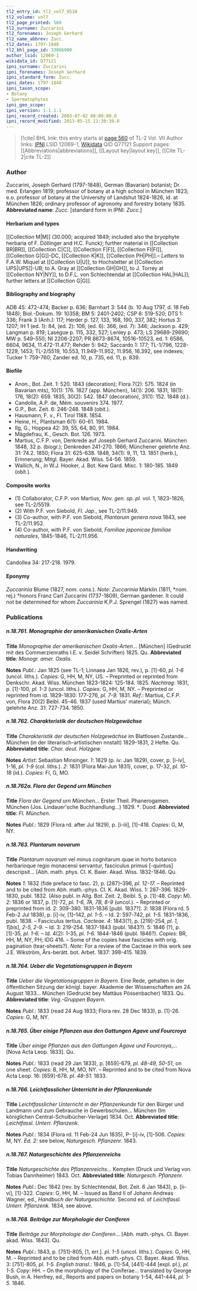 ```yaml
---
tl2_entry_id: tl2_vol7_0510
tl2_volume: vol7
tl2_page_printed: 560
tl2_surname: Zuccarini
tl2_forenames: Joseph Gerhard
tl2_name_abbrev: Zucc.
tl2_dates: 1797-1848
tl2_bhl_page_id: 33066900
author_lsid: 12069-1
wikidata_id: Q77121
ipni_surname: Zuccarini
ipni_forenames: Joseph Gerhard
ipni_standard_form: Zucc.
ipni_dates: 1797-1848
ipni_taxon_scope: 
- Botany
- Spermatophytes
ipni_geo_scope: 
ipni_version: 1.1.1.1
ipni_record_created: 2003-07-02 00:00:00.0
ipni_record_modified: 2013-05-15 11:30:30.0
---
```


> [!cite] BHL link: this entry starts at [page 560](https://www.biodiversitylibrary.org/page/33066900) of TL-2 Vol. VII
> Author links: [IPNI](https://www.ipni.org/a/12069-1) LSID 12069-1, [Wikidata](https://www.wikidata.org/wiki/Q77121) QID Q77121
> Support pages: [[Abbreviations|abbreviations]], [[Layout key|layout key]], [[Cite TL-2|cite TL-2]]

### Author

Zuccarini, Joseph Gerhard (1797-1848), German (Bavarian) botanist; Dr. med. Erlangen 1819; professor of botany at a high school in München 1823; e.o. professor of botany at the University of Landshut 1824-1826, id. at München 1826; ordinary professor of agronomy and forestry botany 1835. 
**Abbreviated name**: *Zucc.* \[standard form in IPNI: *Zucc.*\]

#### Herbarium and types

[[Collection M|M]] (30.000; acquired 1849; included also the bryophyte herbaria of F. Döllinger and H.C. Funck); further material in [[Collection BR|BR]], [[Collection C|C]], [[Collection F|F]], [[Collection FI|FI]], [[Collection G|G]]-DC, [[Collection K|K]], [[Collection PH|PH]].– *Letters* to F.A.W. Miquel at [[Collection U|U]], to Hochstetter at [[Collection UPS|UPS]]-UB; to A. Gray at [[Collection GH|GH]], to J. Torrey at [[Collection NY|NY]], to D.F.L. von Schlechtendal at [[Collection HAL|HAL]]; further letters at [[Collection G|G]].

#### Bibliography and biography

ADB 45: 472-474; Backer p. 636; Barnhart 3: 544 (b. 10 Aug 1797, d. 18 Feb 1848); Biol.-Dokum. 19: 10358; BM 5: 2401-2402; CSP 6: 519-520; DTS 1: 336; Frank 3 (Anh.): 117; Herder p. 127, 133, 168, 190, 337, 382; Hortus 3: 1207; IH 1 (ed. 1): 84, (ed. 2): 106, (ed. 6): 366, (ed. 7): 346; Jackson p. 429; Langman p. 819; Lasègue p. 115, 332, 527; Lenley p. 473; LS 29689-29690; MW p. 549-550; NI 2206-2207; PR 8673-8674, 10516-10523, ed. 1: 6586, 6604, 9634, 11.472-11.477; Rehder 5: 942; Saccardo 1: 177; TL-1/796, 1228-1229, 1453; TL-2/5519, 10.553, 11.949-11.952, 11.956, 16.392, see indexes; Tucker 1: 759-760; Zander ed. 10, p. 735, ed. 11, p. 839.

#### Biofile

- Anon., Bot. Zeit. 1: 520. 1843 (decoration); Flora 7(2): 575. 1824 (in Bavarian mts), 10(1): 176. 1827 (app. München), 14(1): 206. 1831, 18(1): 176, 18(2): 659. 1835, 30(2): 542. 1847 (decoration), 31(1): 152. 1848 (d.).
- Candolle, A.P. de, Mém. souvenirs 374. 1977.
- G.P., Bot. Zeit. 6: 246-248. 1848 (obit.).
- Hausmann, F. v., Fl. Tirol 1188. 1854.
- Heine, H., Plantsman 6(1): 60-61. 1984.
- Ilg, G., Hoppea 42: 39, 55, 64, 80, 91. 1984.
- Mägdefrau, K., Gesch. Bot. 126. 1973.
- Martius, C.F.P. von, Denkrede auf Joseph Gerhard Zuccarini. München 1848, 32 p. (biogr.); Denkreden 241-270. 1866; Münchener gelehrte Anz. 31: 74.2. 1850; Flora 31: 625-638. 1848, 34(1): 9, 11, 13. 1851 (herb.), Erinnerung; Mitgl. Bayer. Akad. Wiss. 54-56. 1859.
- Wallich, N., *in* W.J. Hooker, J. Bot. Kew Gard. Misc. 1: 180-185. 1849 (obit.).

#### Composite works

- (1) Collaborator, C.F.P. von Martius, *Nov. gen. sp. pl.* vol. 1, 1823-1826, see TL-2/5519.
- (2) With P.F. von Siebold, *Fl. Jap.*, see TL-2/11.949.
- (3) Co-author, with P.F. von Siebold, *Plantarum genera nova* 1843, see TL-2/11.952.
- (4) Co-author, with P.F. von Siebold, *Familiae japonicae familiae naturales*, 1845-1846, TL-2/11.956.

#### Handwriting

Candollea 34: 217-218. 1979.

#### Eponymy

*Zuccarinia* Blume (1827, *nom. cons.*). *Note*: *Zuccarinia* Märklin (1811, *nom. rej.) *honors Franz Carl Zuccarini (1737-1809), German gardener. It could not be determined for whom *Zuccarinia* K.P.J. Sprengel (1827) was named.

### Publications

##### n.18.761. Monographie der amerikanischen Oxalis-Arten

**Title**
*Monographie der amerikanischen Oxalis-Arten*... \[München\] (Gedruckt mit des Commerzienraths I.E. v. Seidel Schriften) 1825. Qu.
**Abbreviated title**: *Monogr. amer. Oxalis*.

**Notes**
*Publ*.: Jan 1825 (see TL-1; Linnaea Jan 1826, rev.), p. \[1\]-60, *pl. 1-6* (uncol. liths.).
*Copies*: G, HH, M, NY, US. – Preprinted or reprinted from Denkschr. Akad. Wiss. München 1823-1824: 125-184. 1825.
*Nachtrag*: 1831, p. \[1\]-100, *pl. 1-3* (uncol. liths.). *Copies*: G, HH, M, NY. – Preprinted or reprinted from id. 1829-1830: 177-276, *pl. 7-9.* 1831.
*Ref*.: Martius, C.F.P. von, Flora 20(2) Beibl. 45-46. 1837 (used Martius' material); Münch. gelehrte Anz. 31: 727-734. 1850.

##### n.18.762. Charakteristik der deutschen Holzgewächse

**Title**
*Charakteristik der deutschen Holzgewächse* im Blattlosen Zustande... München (in der literarisch-artistischen nnstalt) 1829-1831, 2 Hefte. Qu.
**Abbreviated title**: *Char. deut. Holzgew.*

**Notes**
*Artist*: Sebastian Minsinger.
*1*: 1829 (p. iv: Jan 1829), cover, p. \[i-iv\], 1-16, *pl. 1-9* (col. liths.).
*2*: 1831 (Flora Mai-Jun 1831), cover, p. 17-32, *pl. 10-18* (id.).
*Copies*: FI, G, MO.

##### n.18.762a. Flora der Gegend urn München

**Title**
*Flora der Gegend urn München*... Erster Theil. Phanerogamen. München (Jos. Lindauer'sche Buchhandlung...) 1829. †. Duod.
**Abbreviated title**: *Fl. München*.

**Notes**
*Publ*.: 1829 (Flora rd. after Jul 1829), p. \[i-iii\], \[1\]-418. *Copies*: G, M, NY.

##### n.18.763. Plantarum novarum

**Title**
*Plantarum novarum* vel minus cognitarum quae in horto botanico herbarioque regio monacensi servantur, fasciculus primus \[-quintus\] descripsit... \[Abh. math. phys. Cl. K. Baier. Akad. Wiss. 1832-1846. Qu.

**Notes**
*1*: 1832 (fide preface to fasc. 2), p. \[287\]–396, *pl. 12-17.* – Reprinted and to be cited from Abh. math.-phys. CI. K. Akad. Wiss. 1: 287-396. 1829-1830, publ. 1832. (Also publ. in Allg. Bot. Zeit. 2, Beibl. 5, p. \[1\]-48. *Copy*: M).
*2*: 1836 or 1837, p. \[1\]-72, *pl. 1-6, 7A, 7B, 8-9* (uncol.). – Reprinted or preprinted from id. 2: 309-380. 1831-1836 \[publ. 1837?\].
*3*: 1838 (Flora rd. 5 Feb-2 Jul 1838), p. \[i\]-iv, \[1\]–142, *pl. 1-5.* – Id. 2: 597-742, *pl. 1-5.* 1831-1836, publ. 1838. – Fasciculus tertius. *Cacteae*.
*4*: 1843(?), p. \[219\]-254, *pl. 1, 1*\[*bis*\], *2-5, 2-9*. – Id. 3: 219-254. 1837-1843 (publ. 1843?).
5: 1846 (?), p. \[1\]-35, *pl. 1-6.* – Id. 4(2): 1-35, *pl. 1-6.* 1844-1846 (publ. 1846?).
*Copies*: BR, HH, M, NY, PH; IDG 416. – Some of the copies have fascicles with orig. pagination (tear-sheets?).
*Note*: For a review of the Cacteae in this work see J.E. Wikström, Års-berätt. bot. Arbet. 1837: 398-415. 1839.

##### n.18.764. Ueber die Vegetationsgruppen in Bayern

**Title**
*Ueber die Vegetationsgruppen in Bayern*. Eine Rede, gehalten in der öffentlichen Sitzung der königl. bayer. Akademie der Wissenschaften am 24. August 1833... München (Gedruckt bey Mattäus Pössenbacher) 1833. Qu.
**Abbreviated title**: *Veg.-Gruppen Bayern*.

**Notes**
*Publ*.: 1833 (read 24 Aug 1833; Flora rev. 28 Dec 1833), p. \[1\]-26. *Copies*: G, M, NY.

##### n.18.765. Über einige Pflanzen aus den Gattungen Agave und Fourcroya

**Title**
*Über einige Pflanzen aus den Gattungen Agave und Fourcroya*,... \[Nova Acta Leop. 1833\]. Qu.

**Notes**
*Publ*.: 1833 (read 29 Jan 1833), p. \[659\]-679, *pl. 48-49, 50-51*, on one sheet. *Copies*: B, HH, M, MO, NY. – Reprinted and to be cited from Nova Acta Leop. 16: \[659\]-678.
*pl. 48-51.* 1833.

##### n.18.766. Leichtfasslicher Unterricht in der Pflanzenkunde

**Title**
*Leichtfasslicher Unterricht in der Pflanzenkunde* für den Bürger und Landmann und zum Gebrauche in Gewerbschulen... München (Im königlichen Central-Schulbücher-Verlage) 1834. Oct.
**Abbreviated title**: *Leichtfassl. Unterr. Pflanzenk.*

**Notes**
*Publ*.: 1834 (Flora rd. 11 Feb-24 Jun 1835), P- \[i\]-iv, \[1\]-506. *Copies*: M, NY.
*Ed. 2*: see below, *Naturgesch. Pflanzenr.* 1843.

##### n.18.767. Naturgeschichte des Pflanzenreichs

**Title**
*Naturgeschichte des Pflanzenreichs*... Kempten (Druck und Verlag von Tobias Dannheimer) 1843. Oct.
**Abbreviated title**: *Naturgesch. Pflanzenr.*

**Notes**
*Publ*.: Dec 1842 (rev. by Schlechtendal, Bot. Zeit. 6 Jan 1843), p. \[ii-vi\], \[1\]-322. *Copies*: G, HH, M. – Issued as Band II of Johann Andreas Wagner, ed., *Handbuch der Naturgeschichte*. Second ed. of *Leichtfassl. Unterr. Pflanzenk.* 1834, see above.

##### n.18.768. Beiträge zur Morphologie der Coniferen

**Title**
*Beiträge zur Morphologie der Coniferen*... \[Abh. math.-phys. CI. Bayer. akad. Wiss. 1843\]. Qu.

**Notes**
*Publ*.: 1843, p. \[751\]-805, \[1, err.\]. *pl. 1-5* (uncol. liths.). *Copies*: G, HH, M. – Reprinted and to be cited from Abh. math.-phys. CI. Bayer. Akad. Wiss. 3: \[751\]-805, *pl. 1-5.*
*English transl*.: 1846, p. \[1\]-54, \[441\]-444 \[expl. pl.), *pl. 1-5. Copy*: HH. – On the morphology of the Coniferae... translated by George Bush, in A. Henfrey, ed., Reports and papers on botany 1-54, 441-444, *pl. 1-5.* 1846.

